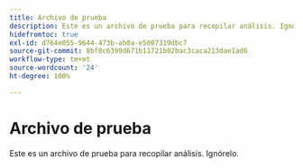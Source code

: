 ```yaml
---
title: Archivo de prueba
description: Este es un archivo de prueba para recopilar análisis. Ignórelo.
hidefromtoc: true
exl-id: d764e055-9644-473b-ab0a-e5007319dbc7
source-git-commit: 8bf8c6399d671b11721b02bac3caca213dae1ad6
workflow-type: tm+mt
source-wordcount: '24'
ht-degree: 100%

---
```


# Archivo de prueba

Este es un archivo de prueba para recopilar análisis. Ignórelo.
